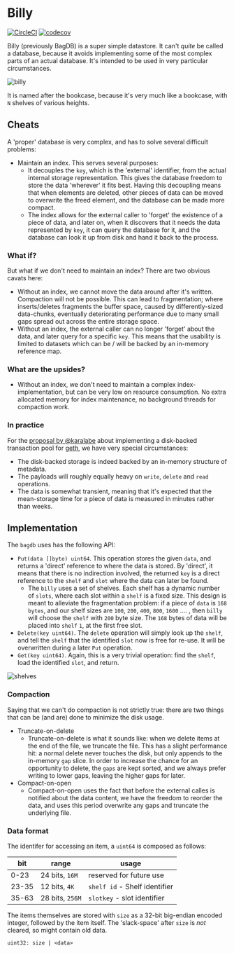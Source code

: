 # Billy

[![CircleCI](https://dl.circleci.com/status-badge/img/gh/holiman/billy/tree/main.svg?style=svg)](https://dl.circleci.com/status-badge/redirect/gh/holiman/billy/tree/main)
[![codecov](https://codecov.io/gh/holiman/billy/branch/main/graph/badge.svg?token=89O562HG9H)](https://codecov.io/gh/holiman/billy)

Billy (previously BagDB) is a super simple datastore. It can't _quite_ be called a database, because it avoids implementing some of the most complex parts of an actual database. 
It's intended to be used in very particular circumstances. 

![billy](./billy.jpg)

It is named after the bookcase, because it's very much like a bookcase, with `N` shelves of various heights.

## Cheats

A 'proper' database is very complex, and has to solve several difficult problems: 

- Maintain an index. This serves several purposes: 
  - It decouples the `key`, which is the 'external' identifier, from the actual internal 
  storage representation. This gives the database freedom to store the data 'wherever' it fits best. 
  Having this decoupling means that when elements are deleted, other pieces of data can be moved to overwrite
  the freed element, and the database can be made more compact. 
  - The index allows for the external caller to 'forget' the existence of a piece of data, and later on, when 
  it discovers that it needs the data represented by `key`, it can query the database for it, and the database
  can look it up from disk and hand it back to the process. 
  
### What if? 

But what if we don't need to maintain an index? There are two obvious cavats here: 

- Without an index, we cannot move the data around after it's written. Compaction will not be possible. This can lead to 
fragmentation; where inserts/deletes fragments the buffer space, caused by differently-sized data-chunks, eventually deteriorating 
performance due to many small gaps spread out across the entire storage space. 
- Without an index, the external caller can no longer 'forget' about the data, and later
  query for a specific `key`. This means that the usability is limited to datasets which 
  can be / will be backed by an in-memory reference map. 
  
### What are the upsides? 

- Without an index, we don't need to maintain a complex index-implementation, but can be very low on resource consumption. No 
 extra allocated memory for index maintenance, no background threads for compaction work. 

### In practice

For the [proposal by @karalabe](https://gist.github.com/karalabe/821a1cd0270984a4198e904d34623b6c) about implementing a disk-backed transaction pool for [geth](https://github.com/ethereum/go-ethereum), 
we have very special circumstances: 

- The disk-backed storage is indeed backed by an in-memory structure of metadata. 
- The payloads will roughly equally heavy on `write`, `delete` and `read` operations.
- The data is somewhat transient, meaning that it's expected that the mean-storage time for a piece of data
 is measured in minutes rather than weeks. 
 
 ## Implementation
 
 The `bagdb` uses has the following API:
 
 - `Put(data []byte) uint64`. This operation stores the given `data`, and returns a 'direct' reference to where the data is stored. By 'direct', it means that there is no 
 indirection involved, the returned `key` is a direct reference to the `shelf` and `slot` where the data can later be found. 
   - The `billy` uses a set of shelves. Each shelf has a dynamic number of `slots`, where each slot within a `shelf` is a fixed size. This design is meant to alleviate the 
   fragmentation problem: if a piece of `data` is `168 bytes`, and our shelf sizes are `100`, `200`, `400`, `800`, `1600` .... , then `billy` will choose the `shelf` 
   with `200` byte size. The `168` bytes of data will be placed into `shelf` `1`, at the first free slot. 
 - `Delete(key uint64)`. The `delete` operation will simply look up the `shelf`, and tell the `shelf` that the identified `slot` now is free for re-use. It will be overwritten
  during a later `Put`  operation. 
 - `Get(key uint64)`. Again, this is a very trivial operation: find the `shelf`, load the identified `slot`, and return. 
 
![shelves](./shelves.jpg)

### Compaction

Saying that we can't do compaction is not strictly true: there are two things that can be (and are) done to minimize the disk usage. 

- Truncate-on-delete
  - Truncate-on-delete is what it sounds like: when we delete items at the end of the file, we truncate the file. This has a slight performance hit: a normal delete 
   never touches the disk, but only appends to the in-memory `gap` slice. In order to increase the chance for an opportunity to delete, the `gaps` are kept sorted, and 
   we always prefer writing to lower gaps, leaving the higher gaps for later. 
- Compact-on-open
  - Compact-on-open uses the fact that before the external calles is notified about the data content, we have the freedom to reorder the data, and uses this 
  period overwrite any gaps and truncate the underlying file. 


### Data format

The identifer for accessing an item, a `uint64` is composed as follows: 

| bit   | range           | usage                         | 
|-------|-----------------|-------------------------------|
| 0-23  | 24 bits, `16M`  | reserved for future use       |
| 23-35 | 12 bits, `4K`   | `shelf id` - Shelf identifier |  
| 35-63 | 28 bits, `256M` | `slotkey` - slot identifier   |  

The items themselves are stored with `size` as a 32-bit big-endian encoded integer,
followed by the item itself. The 'slack-space' after `size` is _not_ cleared, so
might contain old data.

```
uint32: size | <data>
```

